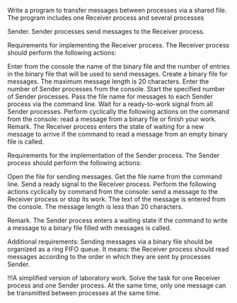 Write a program to transfer messages between processes via a shared file. The program includes one Receiver process and several processes

Sender. Sender processes send messages to the Receiver process.

Requirements for implementing the Receiver process. The Receiver process should perform the following actions:

Enter from the console the name of the binary file and the number of entries in the binary file that will be used to send messages.
Create a binary file for messages. The maximum message length is 20 characters.
Enter the number of Sender processes from the console.
Start the specified number of Sender processes. Pass the file name for messages to each Sender process via the command line.
Wait for a ready-to-work signal from all Sender processes.
Perform cyclically the following actions on the command from the console: read a message from a binary file or finish your work.
Remark. The Receiver process enters the state of waiting for a new message to arrive if the command to read a message from an empty binary file is called.

Requirements for the implementation of the Sender process. The Sender process should perform the following actions:

Open the file for sending messages. Get the file name from the command line.
Send a ready signal to the Receiver process.
Perform the following actions cyclically by command from the console: send a message to the Receiver process or stop its work.
The text of the message is entered from the console. The message length is less than 20 characters.

Remark. The Sender process enters a waiting state if the command to write a message to a binary file filled with messages is called.

Additional requirements: Sending messages via a binary file should be organized as a ring FIFO queue. It means: the Receiver process should read messages according to the order in which they are sent by processes Sender.

!!!A simplified version of laboratory work. Solve the task for one Receiver process and one Sender process. At the same time, only one message can be transmitted between processes at the same time.

